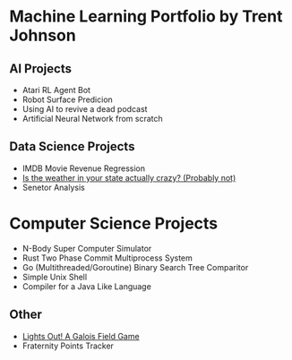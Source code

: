 # Machine Learning Portfolio by Trent Johnson

## AI Projects
- Atari RL Agent Bot
- Robot Surface Predicion
- Using AI to revive a dead podcast
- Artificial Neural Network from scratch

## Data Science Projects
- IMDB Movie Revenue Regression
- [Is the weather in your state actually crazy? (Probably not)](https://github.com/TrentSJohnson/Weather-Analysis.git)
- Senetor Analysis

# Computer Science Projects
- N-Body Super Computer Simulator 
- Rust Two Phase Commit Multiprocess System
- Go (Multithreaded/Goroutine) Binary Search Tree Comparitor
- Simple Unix Shell
- Compiler for a Java Like Language

## Other
- [Lights Out! A Galois Field Game](https://github.com/TrentSJohnson/Lights-Out)
- Fraternity Points Tracker 



